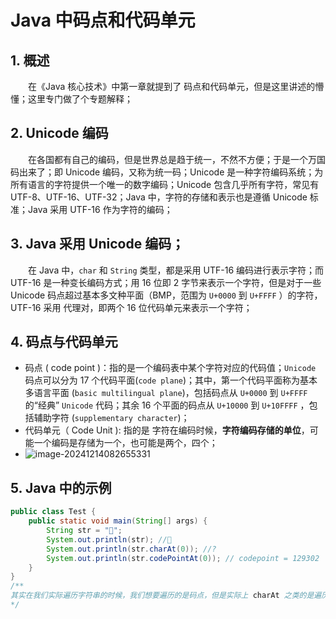 # Java 中码点和代码单元

## 1. 概述

&emsp;&emsp;在《Java 核心技术》中第一章就提到了 码点和代码单元，但是这里讲述的懵懂；这里专门做了个专题解释；

## 2. Unicode 编码

&emsp;&emsp;在各国都有自己的编码，但是世界总是趋于统一，不然不方便；于是一个万国码出来了；即 Unicode 编码，又称为统一码；Unicode 是一种字符编码系统；为所有语言的字符提供一个唯一的数字编码；Unicode 包含几乎所有字符，常见有 UTF-8、UTF-16、UTF-32；Java 中，字符的存储和表示也是遵循 Unicode 标准；Java 采用 UTF-16 作为字符的编码；

## 3. Java 采用 Unicode 编码；

&emsp;&emsp;在 Java 中，`char` 和 `String` 类型，都是采用 UTF-16 编码进行表示字符；而 UTF-16 是一种变长编码方式；用 16 位即 2 字节来表示一个字符，但是对于一些 Unicode 码点超过基本多文种平面（BMP，范围为 `U+0000` 到 `U+FFFF` ）的字符，UTF-16 采用 代理对，即两个 16 位代码单元来表示一个字符；

## 4. 码点与代码单元

-   码点 ( code point )：指的是一个编码表中某个字符对应的代码值；`Unicode` 码点可以分为 17 个代码平面(`code plane`)；其中，第一个代码平面称为基本多语言平面 (`basic multilingual plane`)，包括码点从 `U+0000` 到 `U+FFFF` 的“经典” `Unicode` 代码；其余 16 个平面的码点从 `U+10000` 到 `U+10FFFF` ，包括辅助字符 (`supplementary character`)；
-   代码单元（ Code Unit ): 指的是 字符在编码时候，**字符编码存储的单位**，可能一个编码是存储为一个，也可能是两个，四个；
-   ![image-20241214082655331](https://azwcl-blog.oss-cn-shanghai.aliyuncs.com/picgo/2024/12/17341360158290f4.png)

## 5. Java 中的示例

```java
public class Test {
    public static void main(String[] args) {
        String str = "🤖";
        System.out.println(str); //🤖
        System.out.println(str.charAt(0)); //?
        System.out.println(str.codePointAt(0)); // codepoint = 129302
    }
}
/**
其实在我们实际遍历字符串的时候，我们想要遍历的是码点，但是实际上 charAt 之类的是遍历代码单元的；只不过在日常使用，很少遇到这种两个代码单元构成的字；但是需要注意
*/
```

